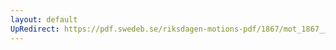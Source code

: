 ```yaml
---
layout: default
UpRedirect: https://pdf.swedeb.se/riksdagen-motions-pdf/1867/mot_1867__ak__00092/mot_1867__ak__00092_003.pdf
---
```

